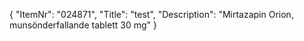 {
  "ItemNr": "024871",
  "Title": "test",
  "Description": "Mirtazapin Orion, munsönderfallande tablett 30 mg"
}